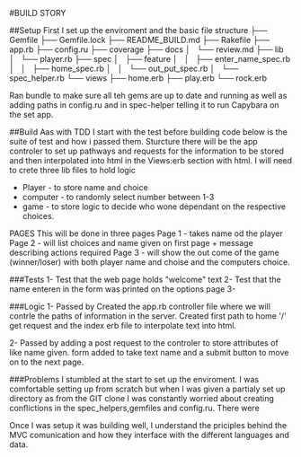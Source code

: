 #BUILD STORY

##Setup
First I set up the enviroment and the basic file structure 
├── Gemfile
├── Gemfile.lock
├── README_BUILD.md
├── Rakefile
├── app.rb
├── config.ru
├── coverage
├── docs
│   └── review.md
├── lib
│   └── player.rb
├── spec
│   ├── feature
│   │   ├── enter_name_spec.rb
│   │   ├── home_spec.rb
│   │   └── out_put_spec.rb
│   └── spec_helper.rb
└── views
    ├── home.erb
    ├── play.erb
    └── rock.erb

Ran bundle to make sure all teh gems are up to date and running as well as adding paths in config.ru and in spec-helper telling it to run Capybara on the set app.

##Build
Aas with TDD I start with the test before building code 
below is the suite of test and how i passed them. 
Sturcture
there will be the app controler to set up pathways and requests for the information to be stored and then interpolated into html in the Views:erb section with html.
I will need to crete three lib files to hold logic 
 - Player - to store name and choice 
 - computer - to randomly select number between 1-3
 - game - to store logic to decide who wone dependant on the respective choices.

PAGES
 This will be done in three pages 
 Page 1 - takes name od the player
 Page 2 - will list choices and name given on first page + message describing actions required
 Page 3 - will show the out come of the game (winner/loser) with both player name and choise and the computers choice.


###Tests
1- Test that the web page holds "welcome" text
2- Test that the name enteren in the form was printed on the options page
3- 

###Logic 
1- Passed by Created the app.rb controller file where we will contrle the paths of information in the server. Created first path to home '/' get request and the index erb file to interpolate text into html.

2- Passed by adding a post request to the controler to store attributes of like name given. form added to take text name and a submit button to move on to the next page. 

###Problems 
I stumbled at the start to set up the enviroment. I was comfortable setting up from scratch but when I was given a partialy set up directory as from the GIT clone I was constantly worried about creating conflictions in the spec_helpers,gemfiles and config.ru. There were 

Once I was setup it was building well, I understand the priciples behind the MVC comunication and how they interface with the different languages and data.



